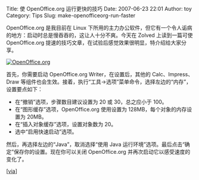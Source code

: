 Title: 使 OpenOffice.org 运行更快的技巧
Date: 2007-06-23 22:01
Author: toy
Category: Tips
Slug: make-openofficeorg-run-faster

OpenOffice.org 是我目前在 Linux
下所用的主力办公软件，但它有一个令人诟病的地方：启动时总是慢吞吞的，这让人十分不爽。今天在
Zolved 上读到一篇可使 OpenOffice.org
提速的技巧文章，在试验后感觉效果很明显，特介绍给大家分享。

[![OpenOffice.org](http://i.linuxtoy.org/i/2007/06/ooo-speed_s.jpg)](http://i.linuxtoy.org/i/2007/06/ooo-speed.jpg)

首先，你需要启动 OpenOffice.org Writer，在设置后，其他的
Calc、Impress、Draw
等组件也会生效。接着，执行“工具->选项”菜单命令，选择左边的“内存”，设置要点如下：

-   在“撤销”选项，步骤数目建议设置为 20 或 30，总之应小于 100。
-   在“图形缓存”选项，OpenOffice.org 使用设置为
    128MB，每个对象的内存设置为 20MB。
-   在“插入对象缓存”选项，设置对象数为 20。
-   选中“启用快速启动”选项。

然后，再选择左边的“Java”，取消选择“使用 Java
运行环境”选项。最后点击“确定”保存你的设置。现在你可以关闭 OpenOffice.org
并再次启动它以感受速度的变化了。

[[via](http://www.zolved.com/synapse/view_content/28209/How_to_make_OpenOffice_run_faster_in_Ubuntu)]
